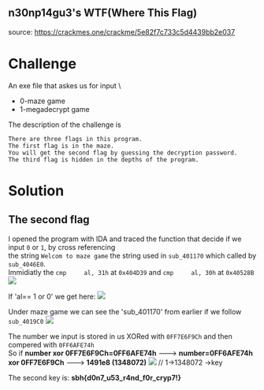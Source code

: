 ## n30np14gu3's WTF(Where This Flag)
source: https://crackmes.one/crackme/5e82f7c733c5d4439bb2e037

# Challenge

An exe file  that askes us for input \
* 0-maze game
* 1-megadecrypt game

The description of the challenge is
``` 
There are three flags in this program.
The first flag is in the maze.
You will get the second flag by guessing the decryption password.
The third flag is hidden in the depths of the program.
```

# Solution

## The second flag
I opened the program with IDA and traced the function that decide if we input `0` or `1`, by cross referencing\
the string `Welcom to maze game` the string used in `sub_401170` which called by `sub_4046E0`.\
Immidiatly the `cmp     al, 31h` at `0x404D39` and `cmp     al, 30h` at `0x40528B`
![](404D39.png)

If 'al== 1 or 0' we get here:
![](404D4E.png)

Under maze game we can see the 'sub_401170' from earlier if we follow `sub_4019C0` 
![](401A51srnd.png)

The number we input is stored in us XORed with `0FF7E6F9Ch` and then compered with `0FF6AFE74h`\
So if __number xor 0FF7E6F9Ch=0FF6AFE74h__ ---> __number=0FF6AFE74h xor 0FF7E6F9Ch__ ---> __1491e8 (1348072)__
![](solution.png) // 1->1348072 ->key

The second key is: __sbh{d0n7_u53_r4nd_f0r_cryp7!}__




